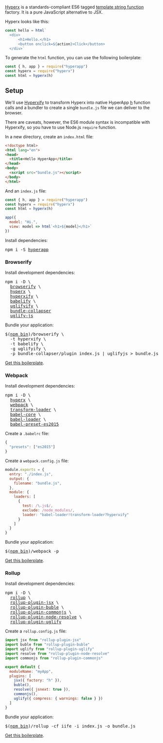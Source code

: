 [Hyperx](https://github.com/substack/hyperx) is a standards-compliant ES6 tagged [template string function](https://developer.mozilla.org/en-US/docs/Web/JavaScript/Reference/Template_literals#Tagged_template_literals) factory. It is a pure JavaScript alternative to JSX.

Hyperx looks like this:

```jsx
const hello = html`
  <div>
      <h1>Hello.</h1>
      <button onclick=${action}>Click</button>
  </div>`
```

To generate the `html` function, you can use the following boilerplate:

```jsx
const { h, app } = require("hyperapp")
const hyperx = require("hyperx")
const html = hyperx(h)
```

## Setup

We'll use [Hyperxify](https://github.com/substack/hyperxify) to transform Hyperx into native HyperApp [h](/hyperapp/hyperapp/wiki/api#h) function calls and a bundler to create a single `bundle.js` file we can deliver to the browser.

There are caveats, however, the ES6 module syntax is incompatible with Hyperxify, so you have to use Node.js `require` function.

In a new directory, create an `index.html` file:

```html
<!doctype html>
<html lang="en">
<head>
  <title>Hello HyperApp</title>
</head>
<body>
  <script src="bundle.js"></script>
</body>
</html>
```

And an `index.js` file:

```jsx
const { h, app } = require("hyperapp")
const hyperx = require("hyperx")
const html = hyperx(h)

app({
  model: "Hi.",
  view: model => html`<h1>${model}</h1>`
})
```

Install dependencies:
<pre>
npm i -S <a href="https://www.npmjs.com/package/hyperapp">hyperapp</a>
</pre>

### Browserify

Install development dependencies:
<pre>
npm i -D \
  <a href="https://www.npmjs.com/package/browserify">browserify</a> \
  <a href="https://www.npmjs.com/package/hyperx">hyperx</a> \
  <a href="https://www.npmjs.com/package/hyperxify">hyperxify</a> \
  <a href="https://www.npmjs.com/package/babelify">babelify</a> \
  <a href="https://www.npmjs.com/package/uglifyify">uglifyify</a> \
  <a href="https://www.npmjs.com/package/bundle-collapser">bundle-collapser</a>
  <a href="https://www.npmjs.com/package/uglify-js">uglify-js</a>
</pre>


Bundle your application:
<pre>
$(<a href="https://docs.npmjs.com/cli/bin">npm bin</a>)/browserify \
  -t hyperxify \
  -t babelify \
  -g uglifyify \
  -p bundle-collapser/plugin index.js | uglifyjs > bundle.js
</pre>

[Get this boilerplate](https://gist.github.com/jbucaran/48c1edb4fb0ea1aa5415b6686cc7fb45).

### Webpack

Install development dependencies:

<pre>
npm i -D \
  <a href="https://www.npmjs.com/package/hyperx">hyperx</a> \
  <a href="https://www.npmjs.com/package/webpack">webpack</a> \
  <a href="https://www.npmjs.com/package/transform-loader">transform-loader</a> \
  <a href="https://www.npmjs.com/package/babel-core">babel-core</a> \
  <a href="https://www.npmjs.com/package/babel-loader">babel-loader</a> \
  <a href="https://www.npmjs.com/package/babel-preset-es2015">babel-preset-es2015</a>
</pre>

Create a `.babelrc` file:
```js
{
  "presets": ["es2015"]
}
```

Create a `webpack.config.js` file:

```jsx
module.exports = {
  entry: "./index.js",
  output: {
    filename: "bundle.js",
  },
  module: {
    loaders: [
      {
        test: /\.js$/,
        exclude: /node_modules/,
        loader: "babel-loader!transform-loader?hyperxify"
      }
    ]
  }
}
```

Bundle your application:
<pre>
$(<a href="https://docs.npmjs.com/cli/bin">npm bin</a>)/webpack -p
</pre>

[Get this boilerplate](https://gist.github.com/jbucaran/c6a6bdb5383a985cec6b0ae4ebe5a4b1).

### Rollup

Install development dependencies:

<pre>
npm i -D \
  <a href="https://www.npmjs.com/package/rollup">rollup</a> \
  <a href="https://www.npmjs.com/package/rollup-plugin-jsx">rollup-plugin-jsx</a> \
  <a href="https://www.npmjs.com/package/rollup-plugin-buble">rollup-plugin-buble</a> \
  <a href="https://www.npmjs.com/package/rollup-plugin-commonjs">rollup-plugin-commonjs</a> \
  <a href="https://www.npmjs.com/package/rollup-plugin-node-resolve">rollup-plugin-node-resolve</a> \
  <a href="https://www.npmjs.com/package/rollup-plugin-uglify">rollup-plugin-uglify</a>
</pre>

Create a `rollup.config.js` file:

```jsx
import jsx from "rollup-plugin-jsx"
import buble from "rollup-plugin-buble"
import uglify from "rollup-plugin-uglify"
import resolve from "rollup-plugin-node-resolve"
import commonjs from "rollup-plugin-commonjs"

export default {
  moduleName: "myApp",
  plugins: [
    jsx({ factory: "h" }),
    buble(),
    resolve({ jsnext: true }),
    commonjs(),
    uglify({ compress: { warnings: false } })
  ]
}
```

Bundle your application:
<pre>
$(<a href="https://docs.npmjs.com/cli/bin">npm bin</a>)/rollup -cf iife -i index.js -o bundle.js
</pre>

[Get this boilerplate](https://gist.github.com/jbucaran/fac2c3de24e5171596fb189f9c1feb8e).
